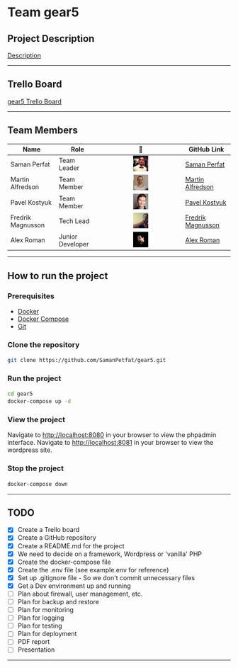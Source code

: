 # Team gear5

## Project Description

[Description](assignment.md)

---

## Trello Board

[gear5 Trello Board](https://trello.com/b/HF9T6NHr/gear5)

---

## Team Members

| Name | Role | 📸 | GitHub Link |
| --- | --- | :---: | --- |
| Saman Perfat | Team Leader | <img src="img//Saman_Petfat.png" width=20%> | [Saman Perfat](https://github.com/SamanPetfat) |
| Martin Alfredson | Team Member | <img src="img//Martin_Alfredson.png" width=20%> | [Martin Alfredson](https://github.com/maal2202)
| Pavel Kostyuk | Team Member | <img src="img//Pavel_Kostyuk.png" width=20%> | [Pavel Kostyuk](https://github.com/PavelKostyuk) |
| Fredrik Magnusson | Tech Lead | <img src="img//Fredrik_Magnusson.png" width=20%> | [Fredrik Magnusson](https://github.com/mindriddler) |
| Alex Roman | Junior Developer | <img src="img//Alex_Roman.png" width=20%> | [Alex Roman](https://github.com/AlexRoman777) |

---

## How to run the project

### Prerequisites

- [Docker](https://docs.docker.com/get-docker/)
- [Docker Compose](https://docs.docker.com/compose/install/)
- [Git](https://git-scm.com/downloads)

### Clone the repository

```bash
git clone https://github.com/SamanPetfat/gear5.git
```

### Run the project

```bash
cd gear5
docker-compose up -d
```
### View the project

Navigate to [http://localhost:8080](http://localhost:8080) in your browser to view the phpadmin interface.
Navigate to [http://localhost:8081](http://localhost:8000) in your browser to view the wordpress site.

### Stop the project

```bash
docker-compose down
```

---

## TODO

- [x] Create a Trello board
- [x] Create a GitHub repository
- [x] Create a README.md for the project
- [x] We need to decide on a framework, Wordpress or 'vanilla' PHP
- [x] Create the docker-compose file
- [x] Create the .env file (see example.env for reference)
- [x] Set up .gitignore file - So we don't commit unnecessary files
- [x] Get a Dev environment up and running
- [ ] Plan about firewall, user management, etc.
- [ ] Plan for backup and restore
- [ ] Plan for monitoring
- [ ] Plan for logging
- [ ] Plan for testing
- [ ] Plan for deployment
- [ ] PDF report
- [ ] Presentation

---
